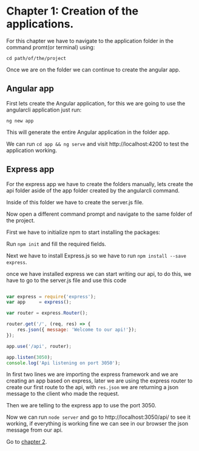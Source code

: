 # Chapter 1: Creation of the applications.

For this chapter we have to navigate to the application folder in the command promt(or terminal) using:

 ```cd path/of/the/project```

 Once we are on the folder we can continue to create the angular app.

## Angular app

First lets create the Angular application, for this we are going to use the angularcli application just run:

```ng new app```

This will generate the entire Angular application in the folder app.

We can run ```cd app && ng serve``` and visit http://localhost:4200 to test the application working.

## Express app

For the express app we have to create the folders manually, lets create the api folder aside of the app folder created by the angularcli command.

Inside of this folder we have to create the server.js file.

Now open a different command prompt and navigate to the same folder of the project.

First we have to initialize npm to start installing the packages:

Run ```npm init``` and fill the required fields.

Next we have to install Express.js so we have to run ```npm install --save express```.

once we have installed express we can start writing our api, to do this, we have to go to the server.js file and use this code

```javascript

var express = require('express');
var app     = express();

var router = express.Router();

router.get('/', (req, res) => {
    res.json({ message: 'Welcome to our api!'});
});

app.use('/api', router);

app.listen(3050);
console.log('Api listening on port 3050');

```

In first two lines we are importing the express framework and we are creating an app based on express, later we are using the express router to create our first route to the api, with ```res.json``` we are returning a json message to the client who made the request.

Then we are telling to the express app to use the port 3050.

Now we can run ```node server``` and go to http://localhost:3050/api/ to see it working, if everything is working fine we can see in our browser the json message from our api.

Go to [chapter 2](chapter2.md).
